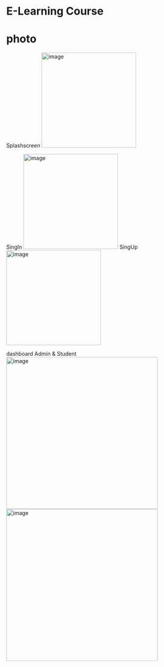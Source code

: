 # E-Learning Course

# photo

Splashscreen
<img width="250" alt="image" src="https://github.com/user-attachments/assets/396761f2-6eaf-4730-accb-eb46f8993212" />



SingIn 
<img width="250" alt="image" src="https://github.com/user-attachments/assets/5ce72203-4d76-4aba-858c-b1df4d8451f6" />
SingUp
<img width="250" alt="image" src="https://github.com/user-attachments/assets/1747ad01-58f9-4fe2-830f-d7f135511a0e" />


dashboard Admin & Student 
<img width="400" alt="image" src="https://github.com/user-attachments/assets/4fa3f3b3-b566-48eb-848a-db0a1fcd013a" />
<img width="400" alt="image" src="https://github.com/user-attachments/assets/a4bf5d77-7813-4581-9035-b0c612a23839" />


